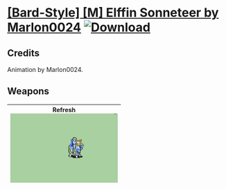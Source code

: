# [\[Bard-Style\] \[M\] Elffin Sonneteer by Marlon0024](./) [![Download](https://img.shields.io/badge/Download-%5BBard--Style%5D%20%5BM%5D%20Elffin%20Sonneteer%20by%20Marlon0024-red)](https://minhaskamal.github.io/DownGit/#/home?url=https://github.com/Klokinator/FE-Repo/tree/main/Battle%20Animations/Bards,%20Dancers,%20Suppliers,%20Misc/%5BBard-Style%5D%20%5BM%5D%20Elffin%20Sonneteer%20by%20Marlon0024)
## Credits

Animation by Marlon0024.

## Weapons

| <b>Refresh</b><br/><img alt="Refresh animation" src="./8.%20Refresh/Refresh.gif"/> |
| :---: |
